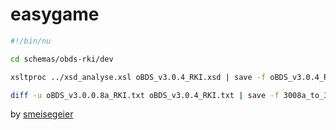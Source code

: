 # easygame

```bash
#!/bin/nu

cd schemas/obds-rki/dev

xsltproc ../xsd_analyse.xsl oBDS_v3.0.4_RKI.xsd | save -f oBDS_v3.0.4_RKI.txt

diff -u oBDS_v3.0.0.8a_RKI.txt oBDS_v3.0.4_RKI.txt | save -f 3008a_to_304.diff
```

by [smeisegeier](https://github.com/smeisegeier)
